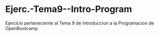# Ejerc.-Tema9--Intro-Program
 Ejercicio perteneciente al Tema 9 de Introduccion a la Programacion  de OpenBootcamp
